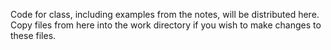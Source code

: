 Code for class, including examples from the notes, will be distributed here. Copy files from here into the work directory if you wish to make changes to these files.
